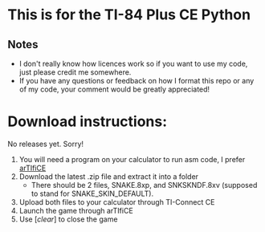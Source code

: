 # This is for the TI-84 Plus CE Python

## Notes
- I don't really know how licences work so if you want to use my code, just please credit me somewhere.
- If you have any questions or feedback on how I format this repo or any of my code, your comment would be greatly appreciated!

# Download instructions:
No releases yet. Sorry!

1. You will need a program on your calculator to run asm code, I prefer [arTIfiCE](https://github.com/MadMax0rs/TI-84-Plus-CE-Python-Jailbreak)
2. Download the latest .zip file and extract it into a folder
	- There should be 2 files, SNAKE.8xp, and SNKSKNDF.8xv (supposed to stand for SNAKE_SKIN_DEFAULT).
3. Upload both files to your calculator through TI-Connect CE
4. Launch the game through arTIfiCE
5. Use \[_clear_\] to close the game